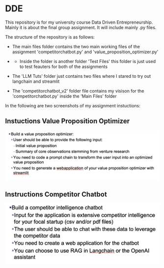 # DDE

This repository is for my university course Data Driven Entrepreneurship. Mainly it is about the final group assignment. It will include mainly .py files.

The structure of the repository is as follows:
- The main files folder contains the two main working files of the assignment 'competitorchatbot.py' and 'value_proposition_optimizer.py'
- - Inside the folder is another folder 'Test Files' this folder is just used to test feauters for both of the assignments

- The 'LLM Tuts' folder just contains two files where I stared to try out langchain and streamlit

- The 'competitorchatbot_v2' folder file contains my visison for the 'competitorchatbot.py' inside the 'Main Files' folder

In the following are two screenshots of my assignment instuctions:

## Instuctions Value Proposition Optimizer
![alt text](image.png)

## Instructions Competitor Chatbot
![alt text](image-1.png)
